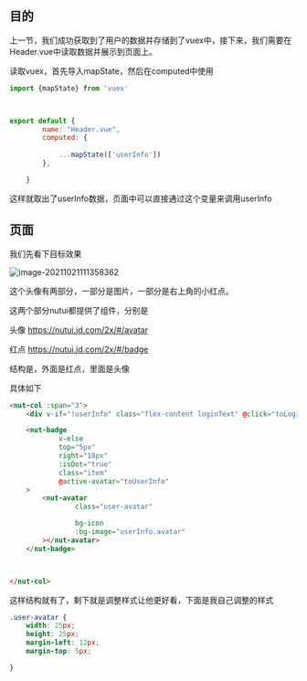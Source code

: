 ## 目的

上一节，我们成功获取到了用户的数据并存储到了vuex中，接下来，我们需要在Header.vue中读取数据并展示到页面上。



读取vuex，首先导入mapState，然后在computed中使用

```js
import {mapState} from 'vuex'



export default {
        name: "Header.vue",
        computed: {
            
            ...mapState(['userInfo'])
        },

    }
```



这样就取出了userInfo数据，页面中可以直接通过这个变量来调用userInfo





## 页面

我们先看下目标效果

![image-20211021111358362](D:\project\tempProject\sunofbeach_weapp\notes\220.登录后右上角显示用户信息-页面实现\image-20211021111358362.png) 

这个头像有两部分，一部分是图片，一部分是右上角的小红点。

这两个部分nutui都提供了组件，分别是 

头像 https://nutui.jd.com/2x/#/avatar

红点 https://nutui.jd.com/2x/#/badge

结构是，外面是红点，里面是头像

具体如下

```html
<nut-col :span="3">
    <div v-if="!userInfo" class="flex-content loginText" @click="toLogin">登录</div>

    <nut-badge
            v-else
            top="5px"
            right="18px"
            :isDot="true"
            class="item"
            @active-avatar="toUserInfo"
    >
        <nut-avatar
                class="user-avatar"

                bg-icon
                :bg-image="userInfo.avatar"
        ></nut-avatar>
    </nut-badge>



</nut-col>
```

这样结构就有了，剩下就是调整样式让他更好看，下面是我自己调整的样式

```css
.user-avatar {
    width: 25px;
    height: 25px;
    margin-left: 12px;
    margin-top: 5px;

}
```


